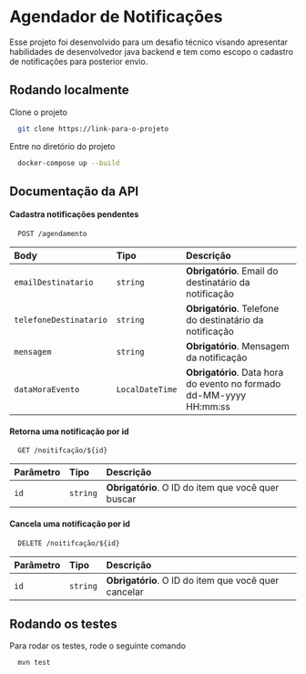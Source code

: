 
# Agendador de Notificações

Esse projeto foi desenvolvido para um desafio técnico visando apresentar habilidades de desenvolvedor java backend e tem como escopo o cadastro de notificações para posterior envio.

## Rodando localmente

Clone o projeto

```bash
  git clone https://link-para-o-projeto
```

Entre no diretório do projeto

```bash
  docker-compose up --build
```


## Documentação da API

#### Cadastra notificações pendentes

```http
  POST /agendamento
```

| Body   | Tipo       | Descrição                           |
| :---------- | :--------- | :---------------------------------- |
| `emailDestinatario` | `string` | **Obrigatório**. Email do destinatário da notificação |
| `telefoneDestinatario` | `string` | **Obrigatório**. Telefone do destinatário da notificação |
| `mensagem` | `string` | **Obrigatório**. Mensagem da notificação |
| `dataHoraEvento` | `LocalDateTime` | **Obrigatório**. Data hora do evento no formado dd-MM-yyyy HH:mm:ss |

#### Retorna uma notificação por id

```http
  GET /noitifcação/${id}
```

| Parâmetro   | Tipo       | Descrição                                   |
| :---------- | :--------- | :------------------------------------------ |
| `id`      | `string` | **Obrigatório**. O ID do item que você quer buscar |

#### Cancela uma notificação por id

```http
  DELETE /noitifcação/${id}
```

| Parâmetro   | Tipo       | Descrição                                   |
| :---------- | :--------- | :------------------------------------------ |
| `id`      | `string` | **Obrigatório**. O ID do item que você quer cancelar |


## Rodando os testes

Para rodar os testes, rode o seguinte comando

```bash
  mvn test
```
